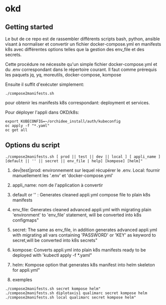 # okd



## Getting started

Le but de ce repo est de rassembler différents scripts bash, python, ansible visant à normaliser et convertir un fichier docker-compose.yml en manifests k8s avec différentes options telles que la gestion des env_file et des secrets.

Cette procédure ne nécessite qu'un simple fichier docker-compose.yml et du .env correspondant dans le répertoire courant. 
Il faut comme prérequis les paquets jq, yq, moreutils, docker-compose, kompose

Ensuite il suffit d'exécuter simplement:
```
./compose2manifests.sh 
```

pour obtenir les manifests k8s correspondant: deployment et services.

Pour déployer l'appli dans OKD/k8s:
```
export KUBECONFIG=~/orchidee_install/auth/kubeconfig
oc apply -f "*.yaml"
oc get all

```
## Options du script

```
./compose2manifests.sh [ prod || test || dev || local ] [ appli_name ] [default || '' || secret || env_file | help] [kompose] [helm]"

```

1. dev|test|prod: environnement sur lequel récupérer le .env. Local: fournir manuellement les '.env' et 'docker-compose.yml'

2. appli_name: nom de l'application à convertir

3. default or '' : Generates cleaned appli.yml compose file to plain k8s manifests

4. env_file: Generates cleaned advanced appli.yml with migrating plain 'environment' to 'env_file' statement, will be converted into k8s configmaps"

5. secret: The same as env_file, in addition generates advanced appli.yml with migrating all vars containing 'PASSWORD' or 'KEY' as keyword to secret,will be converted into k8s secrets"

6. kompose: Converts appli.yml into plain k8s manifests ready to be deployed with 'kubectl apply -f *.yaml"

7. helm: Kompose option that generates k8s manifest into helm skeleton for appli.yml"

8. exemples
```
./compose2manifests.sh secret kompose helm"
./compose2manifests.sh diplotaxis1 qualimarc secret kompose helm ./compose2manifests.sh local qualimarc secret kompose helm"
```
